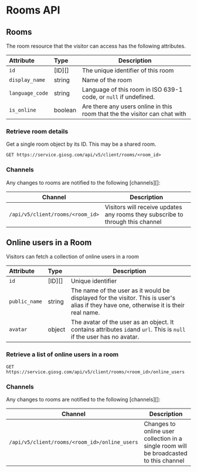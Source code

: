 Rooms API
=========

## Rooms

The room resource that the visitor can access has the following attributes.

Attribute | Type | Description
:---------|:-----|------------
`id` | [ID][] | The unique identifier of this room
`display_name` | string | Name of the room
`language_code` | string | Language of this room in ISO 639-1 code, or `null` if undefined.
`is_online` | boolean | Are there any users online in this room that the the visitor can chat with

### Retrieve room details
Get a single room object by its ID. This may be a shared room.

`GET https://service.giosg.com/api/v5/client/rooms/<room_id>`


### Channels

Any changes to rooms are notified to the following [channels][]:

Channel | Description
--------|------------
`/api/v5/client/rooms/<room_id>` | Visitors will receive updates any rooms they subscribe to through this channel

## Online users in a Room

Visitors can fetch a collection of online users in a room

Attribute | Type | Description
:---------|:-----|------------
`id` | [ID][] | Unique identifier
`public_name` | string |  The name of the user as it would be displayed for the visitor. This is user's alias if they have one, otherwise it is their real name.
`avatar` | object | The avatar of the user as an object. It contains attributes `id`and `url`. This is `null` if the user has no avatar.

### Retrieve a list of online users in a room

`GET https://service.giosg.com/api/v5/client/rooms/<room_id>/online_users`

### Channels

Any changes to rooms are notified to the following [channels][]:

Channel | Description
--------|------------
`/api/v5/client/rooms/<room_id>/online_users` | Changes to online user collection in a single room will be broadcasted to this channel
